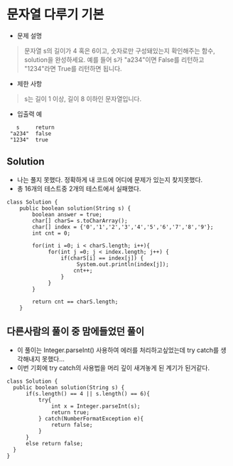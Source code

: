 # 문자열 다루기 기본
- 문제 설명
> 문자열 s의 길이가 4 혹은 6이고, 숫자로만 구성돼있는지 확인해주는 함수, solution을 완성하세요. 예를 들어 s가 "a234"이면 False를 리턴하고 "1234"라면 True를 리턴하면 됩니다.  
- 제한 사항  
> s는 길이 1 이상, 길이 8 이하인 문자열입니다.  
- 입출력 예  
```
   s   	 return  
 "a234"	 false  
 "1234"	 true  
```

## Solution
- 나는 풀지 못했다. 정확하게 내 코드에 어디에 문제가 있는지 찾지못했다.
- 총 16개의 테스트중 2개의 테스트에서 실패했다.
```
class Solution {
    public boolean solution(String s) {
        boolean answer = true;
        char[] charS= s.toCharArray();
        char[] index = {'0','1','2','3','4','5','6','7','8','9'};
        int cnt = 0;
        
        for(int i =0; i < charS.length; i++){
             for(int j =0; j < index.length; j++) {
                 if(charS[i] == index[j]) {
                      System.out.println(index[j]);
                     cnt++;
                 }
             }
        }
        
        return cnt == charS.length;
    }
```

## 다른사람의 풀이 중 맘에들었던 풀이
- 이 풀이는 Integer.parseInt() 사용하여 에러를 처리하고싶었는데 try  catch를 생각해내지 못했다...
- 이번 기회에 try catch의 사용법을 머리 깊이 새겨놓게 된 계기가 된거같다.
```
class Solution {
  public boolean solution(String s) {
      if(s.length() == 4 || s.length() == 6){
          try{
              int x = Integer.parseInt(s);
              return true;
          } catch(NumberFormatException e){
              return false;
          }
      }
      else return false;
  }
}

```
